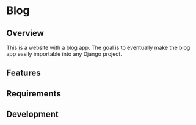 # Blog

## Overview
This is a website with a blog app. The goal is to eventually
make the blog app easily importable into any Django project.

## Features

## Requirements

## Development
